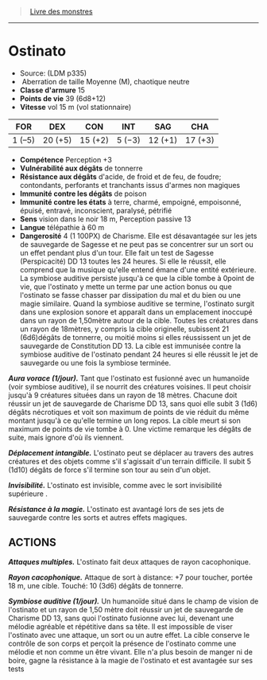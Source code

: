 ﻿> [Livre des monstres](tome_of_beasts.md)

---

# Ostinato

- Source: (LDM p335)
-  Aberration de taille Moyenne (M), chaotique neutre
- **Classe d'armure** 15
- **Points de vie** 39 (6d8+12)
- **Vitesse** vol 15 m (vol stationnaire)

|FOR|DEX|CON|INT|SAG|CHA|
|---|---|---|---|---|---|
|1 (–5)|20 (+5)|15 (+2)|5 (−3)|12 (+1)|17 (+3)|

- **Compétence** Perception +3
- **Vulnérabilité aux dégâts** de tonnerre
- **Résistance aux dégâts** d'acide, de froid et de feu, de foudre; contondants, perforants et tranchants issus d'armes non magiques
- **Immunité contre les dégâts** de poison
- **Immunité contre les états** à terre, charmé, empoigné, empoisonné, épuisé, entravé, inconscient, paralysé, pétrifié
- **Sens** vision dans le noir 18 m, Perception passive 13
- **Langue** télépathie à 60 m
- **Dangerosité** 4 (1 100PX) de Charisme. Elle est désavantagée sur les jets de sauvegarde de Sagesse et ne peut pas se concentrer sur un sort ou un effet pendant plus d'un tour. Elle fait un test de Sagesse (Perspicacité) DD 13 toutes les 24 heures. Si elle le réussit, elle comprend que la musique qu'elle entend émane d'une entité extérieure. La symbiose auditive persiste jusqu'à ce que la cible tombe à 0point de vie, que l'ostinato y mette un terme par une action bonus ou que l'ostinato se fasse chasser par dissipation du mal et du bien ou une magie similaire. Quand la symbiose auditive se termine, l'ostinato surgit dans une explosion sonore et apparaît dans un emplacement inoccupé dans un rayon de 1,50mètre autour de la cible. Toutes les créatures dans un rayon de 18mètres, y compris la cible originelle, subissent 21 (6d6)dégâts de tonnerre, ou moitié moins si elles réussissent un jet de sauvegarde de Constitution DD 13. La cible est immunisée contre la symbiose auditive de l'ostinato pendant 24 heures si elle réussit le jet de sauvegarde ou une fois la symbiose terminée.

**_Aura vorace (1/jour)._** Tant que l'ostinato est fusionné avec un humanoïde (voir symbiose auditive), il se nourrit des créatures voisines. Il peut choisir jusqu'à 9 créatures situées dans un rayon de 18 mètres. Chacune doit réussir un jet de sauvegarde de Charisme DD 13, sans quoi elle subit 3 (1d6) dégâts nécrotiques et voit son maximum de points de vie réduit du même montant jusqu'à ce qu'elle termine un long repos. La cible meurt si son maximum de points de vie tombe à 0. Une victime remarque les dégâts de suite, mais ignore d'où ils viennent.

**_Déplacement intangible._** L'ostinato peut se déplacer au travers des autres créatures et des objets comme s'il s'agissait d'un terrain difficile. Il subit 5 (1d10) dégâts de force s'il termine son tour au sein d'un objet.

**_Invisibilité._** L'ostinato est invisible, comme avec le sort invisibilité supérieure .

**_Résistance à la magie._** L'ostinato est avantagé lors de ses jets de sauvegarde contre les sorts et autres effets magiques.

## ACTIONS

**_Attaques multiples._** L'ostinato fait deux attaques de rayon cacophonique.

**_Rayon cacophonique._** Attaque de sort à distance: +7 pour toucher, portée 18 m, une cible. Touché: 10 (3d6) dégâts de tonnerre.

**_Symbiose auditive (1/jour)._** Un humanoïde situé dans le champ de vision de l'ostinato et un rayon de 1,50 mètre doit réussir un jet de sauvegarde de Charisme DD 13, sans quoi l'ostinato fusionne avec lui, devenant une mélodie agréable et répétitive dans sa tête. Il est impossible de viser l'ostinato avec une attaque, un sort ou un autre effet. La cible conserve le contrôle de son corps et perçoit la présence de l'ostinato comme une mélodie et non comme un être vivant. Elle n'a plus besoin de manger ni de boire, gagne la résistance à la magie de l'ostinato et est avantagée sur ses tests

